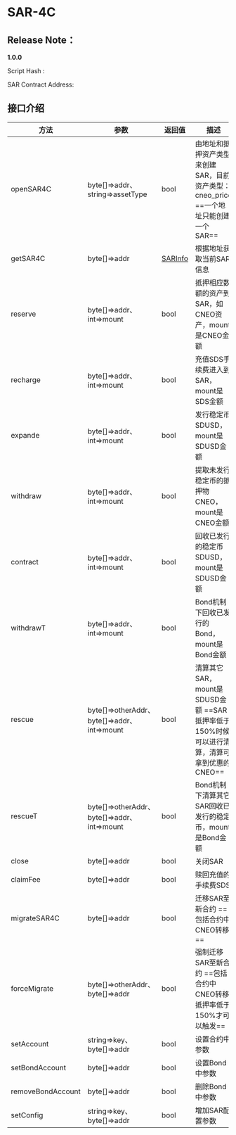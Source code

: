# SAR-4C

## Release Note：

**1.0.0**

Script Hash : 

SAR Contract Address: 

## 接口介绍

 方法  | 参数 | 返回值 | 描述 |
--- | --- | --- | ---
openSAR4C | byte[]=>addr、string=>assetType |bool|由地址和抵押资产类型来创建SAR，目前资产类型：cneo_price  ==一个地址只能创建一个SAR==
getSAR4C | byte[]=>addr|[SARInfo](#/)|根据地址获取当前SAR信息
reserve | byte[]=>addr、int=>mount|bool|抵押相应数额的资产到SAR，如CNEO资产，mount是CNEO金额
recharge | byte[]=>addr、int=>mount|bool|充值SDS手续费进入到SAR，mount是SDS金额
expande | byte[]=>addr、int=>mount|bool|发行稳定币SDUSD，mount是SDUSD金额
withdraw | byte[]=>addr、int=>mount|bool|提取未发行稳定币的抵押物CNEO，mount是CNEO金额
contract | byte[]=>addr、int=>mount|bool|回收已发行的稳定币SDUSD，mount是SDUSD金额
withdrawT | byte[]=>addr、int=>mount|bool|Bond机制下回收已发行的Bond，mount是Bond金额
rescue | byte[]=>otherAddr、byte[]=>addr、int=>mount|bool|清算其它SAR，mount是SDUSD金额 ==SAR抵押率低于150%时候可以进行清算，清算可拿到优惠的CNEO==
rescueT | byte[]=>otherAddr、byte[]=>addr、int=>mount|bool|Bond机制下清算其它SAR回收已发行的稳定币，mount是Bond金额
close | byte[]=>addr|bool|关闭SAR
claimFee | byte[]=>addr|bool|赎回充值的手续费SDS
migrateSAR4C | byte[]=>addr|bool|迁移SAR至新合约 ==包括合约中CNEO转移==
forceMigrate | byte[]=>otherAddr、byte[]=>addr|bool|强制迁移SAR至新合约 ==包括合约中CNEO转移 抵押率低于150%才可以触发==
setAccount | string=>key、byte[]=>addr | bool | 设置合约中参数
setBondAccount | byte[]=>addr | bool | 设置Bond中参数
removeBondAccount | byte[]=>addr | bool | 删除Bond中参数
setConfig| string=>key、byte[]=>addr | bool | 增加SAR配置参数
